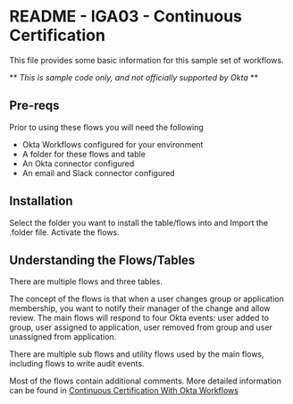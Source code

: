 # README - IGA03 - Continuous Certification
This file provides some basic information for this sample set of workflows.

** *This is sample code only, and not officially supported by Okta* **

## Pre-reqs
Prior to using these flows you will need the following
- Okta Workflows configured for your environment
- A folder for these flows and table
- An Okta connector configured
- An email and Slack connector configured 

## Installation
Select the folder you want to install the table/flows into and Import the .folder file. Activate the flows.

## Understanding the Flows/Tables
There are multiple flows and three tables.

The concept of the flows is that when a user changes group or application membership, you want to notify their manager of the change and allow review. The main flows will respond to four Okta events: user added to group, user assigned to application, user removed from group and user unassigned from application.

There are multiple sub flows and utility flows used by the main flows, including flows to write audit events. 


Most of the flows contain additional comments. More detailed information can be found in [Continuous Certification With Okta Workflows](https://iamse.blog/2022/04/05/continuous-certification-with-okta-workflows/)

